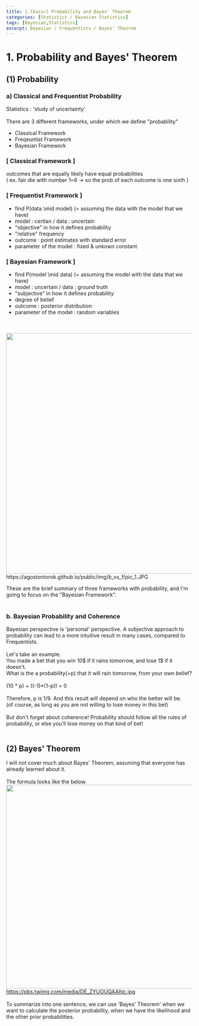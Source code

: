 ```yaml
---
title: 1.[basic] Probability and Bayes' Theorem
categories: [Statistics / Bayesian Statistics]
tags: [Bayesian,Statistics]
excerpt: Bayesian / Frequentists / Bayes' Theorem
---
```


# 1. Probability and Bayes' Theorem

## (1) Probability
### a) Classical and Frequentist Probability
Statistics : 'study of uncertainty' <br><br>
There are 3 different frameworks, under which we define "probability"
- Classical Framework
- Freqeuntist Framework
- Bayesian Framework

### [ Classical Framework ]
outcomes that are equally likely have equal probabilities <br>
( ex. fair die with number 1~6 -> so the prob of each outcome is one sixth )

### [ Frequentist Framework ]
- find P(data \mid model) (= assuming the data with the model that we have)
- model : certian / data : uncertain
- "objective" in how it defines probability
- "relative" frequency
- outcome : point estimates with standard error
- parameter of the model : fixed & unkown constant

### [ Bayesian Framework ]
- find P(model \mid data) (= assuming the model with the data that we have)
- model : uncertain / data : ground truth
- "subjective" in how it defines probability
- degree of belief
- outcome : posterior distribution
- parameter of the model : random variables
<br>
<br>
<img src="https://agostontorok.github.io/public/img/b_vs_f/pic_1.JPG" width="650" /> <br>
https://agostontorok.github.io/public/img/b_vs_f/pic_1.JPG
<br>

These are the brief summary of three frameworks with probability, and I'm going to focus on the "Bayesian Framework".
<br>
<br>

### b. Bayesian Probability and Coherence
Bayesian perspective is 'personal' perspective. A subjective approach to probability can lead to a more intuitive result in many cases, 
compared to Frequentists.
<br>
<br>
Let's take an example. <br>
You made a bet that you win 10$ if it rains tomorrow, and lose 1$ if it doesn't. <br>
What is the a probability(=p) that it will rain tomorrow, from your own belief? 
<br>
<br>
(10 * p) + ((-1)*(1-p)) = 0 
<br>
<br>
Therefore, p is 1/9. And this result will depend on who the better will be. <br>
(of course, as long as you are not willing to lose money in this bet)
<br>
<br>
But don't forget about coherence! Probability should follow all the rules of probability, or else you'll
lose money on that kind of bet!
<br>
<br>

## (2) Bayes' Theorem
I will not cover much about Bayes' Theorem, assuming that everyone has already learned about it.
<br>
<br>
The formula looks like the below.
<br>
<img src="https://pbs.twimg.com/media/DE_ZYUOUQAAltjc.jpg" width="550" /> <br>
https://pbs.twimg.com/media/DE_ZYUOUQAAltjc.jpg
<br>
<br>
To summarize into one sentence, we can use 'Bayes' Theorem' when we want to calculate the posterior probability, when we have the likelihood and the other prior probabilities.
